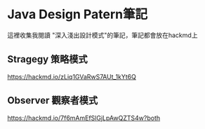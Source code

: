 # Java Design Patern筆記

這裡收集我閱讀 "深入淺出設計模式"的筆記，筆記都會放在hackmd上

## Stragegy 策略模式

https://hackmd.io/zLiq1GVaRwS7AUt_1kYt6Q

## Observer 觀察者模式

https://hackmd.io/7f6mAmEfSlGjLpAwQZTS4w?both
